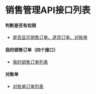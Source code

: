 # 销售管理API接口列表

#### 判断是否有权限
 - [是否显示销售订单、退货订单、对账单](is_access_sale_list)

#### 我的销售订单（四个接口）
 - [我的销售订单列表](salelist)

#### 对账单
 - [对账单订单列表](billsList)
